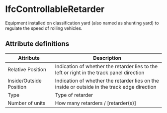 IfcControllableRetarder
=======================
Equipment installed on classification yard (also named as shunting yard) to
regulate the speed of rolling vehicles.  


Attribute definitions
---------------------
| Attribute               | Description                                                                                  |
|-------------------------|----------------------------------------------------------------------------------------------|
| Relative Position       | Indication of whether the retarder lies to the left or right in the track panel direction    |
| Inside/Outside Position | Indication of whether the retarder lies on the inside or outside in the track edge direction |
| Type                    | Type of retarder                                                                             |
| Number of units         | How many retarders / [retarder(s)]                                                           |

